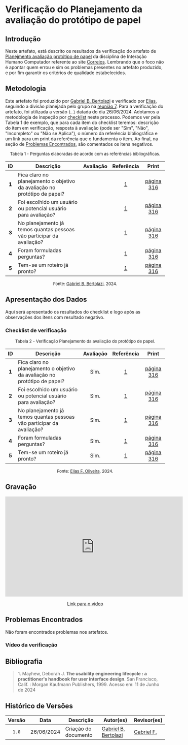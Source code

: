 # Verificação do Planejamento da avaliação do protótipo de papel

## Introdução

Neste artefato, está descrito os resultados da verificação do artefato de [Planejmento avaliação protótipo de papel](https://interacao-humano-computador.github.io/2024.1-Correios/verificacao_01/grupo%2B1/etapa_03/nivel_02/prototipo_de_papel/planejamento_da_avaliacao/) da disciplina de Interação Humano Computador referente ao site [Correios](https://www.correios.com.br/). Lembrando que o foco não é apontar quem errou e sim os problemas presentes no artefato produzido, e por fim garantir os critérios de qualidade estabelecidos.

## Metodologia

Este artefato foi produzido por [Gabriel B. Bertolazi][GabrielbGH] e verificado por [Elias][EliasGH], seguindo a divisão planejada pelo grupo na [reunião 7](https://interacao-humano-computador.github.io/2024.1-Correios/atas/ata7/). Para a verificação do artefato, foi utilizada a versão `1.1` datada do dia 26/06/2024. Adotamos a metodologia de inspeção por [checklist](#checklist-de-verificacao) neste processo. Podemos ver pela Tabela 1 de exemplo, que para cada item do checklist teremos: descrição do item em verificação, resposta à avaliação (pode ser "Sim", "Não", "Incompleto" ou "Não se Aplica"), o número da referência bibliográfica e um link para um print da referência que o fundamenta o item. Ao final, na seção de [Problemas Encontrados](#problemas-encontrados), são comentados os itens negativos.

<font size="2"><p style="text-align: center">Tabela 1 - Perguntas elaboradas de acordo com as referências bibliográficas.</p></font>

<center>

| ID | Descrição | Avaliação | Referência | Print |
|:--:| --------- | :-------: | :--------: | :---: |
| **1** | Fica claro no planejamento o objetivo da avaliação no protótipo de papel? |  | <a href="#ref1">1</a> | [página 316](../../../../../assets/prints_verificacao/gabrielb/Captura%20de%20tela%202024-06-12%20223205.png) |
| **2** | Foi escolhido um usuário ou potencial usuário para avaliação? | | <a href="#ref1">1</a> |[página 316](../../../../../assets/prints_verificacao/gabrielb/Captura%20de%20tela%202024-06-12%20223205.png) |
| **3** | No planejamento já temos quantas pessoas vão participar da avaliação? | | <a href="#ref1">1</a> |[página 316](../../../../../assets/prints_verificacao/gabrielb/Captura%20de%20tela%202024-06-12%20223205.png) |
| **4** | Foram formuladas perguntas? | | <a href="#ref1">1</a> |[página 316](../../../../../assets/prints_verificacao/gabrielb/Captura%20de%20tela%202024-06-12%20223205.png) |
| **5** | Tem-se um roteiro já pronto? | | <a href="#ref1">1</a> | [página 316](../../../../../assets/prints_verificacao/gabrielb/Captura%20de%20tela%202024-06-12%20223205.png) |


</center>

<font size="2"><p style="text-align: center">Fonte: [Gabriel B. Bertolazi](https://github.com/Bertolazi), 2024.</p></font>

## Apresentação dos Dados

Aqui será apresentado os resultados do checklist e logo após as observações dos itens com resultado negativo.

### Checklist de verificação

<font size="2"><p style="text-align: center">Tabela 2 - Verificação Planejamento da avaliação do protótipo de papel.</p></font>

<center>

| ID | Descrição | Avaliação | Referência | Print |
|:--:| --------- | :-------: | :--------: | :---: |
| **1** | Fica claro no planejamento o objetivo da avaliação no protótipo de papel? | Sim. | <a href="#ref1">1</a> | [página 316](../../../../../assets/prints_verificacao/gabrielb/Captura%20de%20tela%202024-06-12%20223205.png) |
| **2** | Foi escolhido um usuário ou potencial usuário para avaliação? | Sim. | <a href="#ref1">1</a> |[página 316](../../../../../assets/prints_verificacao/gabrielb/Captura%20de%20tela%202024-06-12%20223205.png) |
| **3** | No planejamento já temos quantas pessoas vão participar da avaliação? | Sim. | <a href="#ref1">1</a> |[página 316](../../../../../assets/prints_verificacao/gabrielb/Captura%20de%20tela%202024-06-12%20223205.png) |
| **4** | Foram formuladas perguntas? | Sim. | <a href="#ref1">1</a> |[página 316](../../../../../assets/prints_verificacao/gabrielb/Captura%20de%20tela%202024-06-12%20223205.png) |
| **5** | Tem-se um roteiro já pronto? | Sim. | <a href="#ref1">1</a> | [página 316](../../../../../assets/prints_verificacao/gabrielb/Captura%20de%20tela%202024-06-12%20223205.png) |


</center>

<font size="2"><p style="text-align: center">Fonte: [Elias F. Oliveira](https://github.com/EliasOliver21), 2024.</p></font>


## Gravação

<div style="text-align: center;">
<iframe width="560" height="315" src="https://www.youtube.com/embed/playlist?list=PLy6hlCyBC58pd-LPuDQbQfSOqCNqn2wXq" title="YouTube video player" frameborder="0" allow="accelerometer; autoplay; clipboard-write; encrypted-media; gyroscope; picture-in-picture; web-share" referrerpolicy="strict-origin-when-cross-origin" allowfullscreen></iframe>
</div>

<center>
<p style="text-align: center">
    <a href="https://www.youtube.com/playlist?list=PLy6hlCyBC58pd-LPuDQbQfSOqCNqn2wXq"> Link para o vídeo </a>
</p>
</center>



## Problemas Encontrados

Não foram encontrados problemas nos artefatos.

### Vídeo da verificação

## Bibliografia

> 1<a id="ref1">.</a> Mayhew, Deborah J. **The usability engineering lifecycle : a practitioner's handbook for user interface design**. San Francisco, Calif. : Morgan Kaufmann Publishers, 1999. Acesso em: 11 de Junho de 2024

## Histórico de Versões

| Versão | Data | Descrição | Autor(es) | Revisor(es) |
| :----: | :--: | --------- | ----------- | ------ |
| `1.0`  | 26/06/2024 | Criação do documento |[Gabriel B. Bertolazi](https://github.com/Bertolazi) | [Gabriel F.][GabrielFGH]|

[ClaudioGH]: https://github.com/claudiohsc
[EliasGH]: https://github.com/EliasOliver21
[GabrielBGH]: https://github.com/Bertolazi
[GabrielFGH]: https://github.com/MMcLovin
[PabloGH]: https://github.com/pabloheika
[RicardoGH]: https://www.github.com/avmricardo